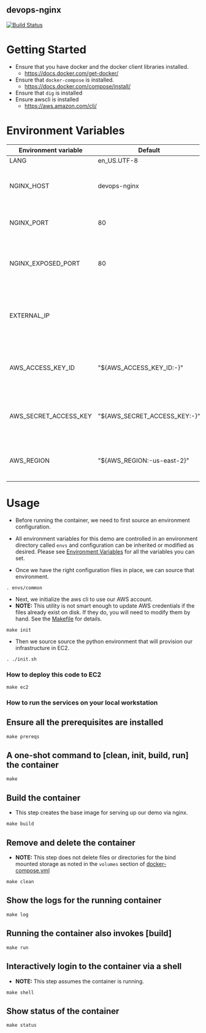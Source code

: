 devops-nginx
------------

[![Build Status](https://travis-ci.com/codylane/devops-nginx.svg?branch=main)](https://travis-ci.com/codylane/devops-nginx)

# Getting Started

- Ensure that you have docker and the docker client libraries installed.
  - https://docs.docker.com/get-docker/
- Ensure that `docker-compose` is installed.
  - https://docs.docker.com/compose/install/
- Ensure that `dig` is installed
- Ensure awscli is installed
  - https://aws.amazon.com/cli/


# Environment Variables

| Environment variable   | Default                      | Required      | Description                                                    |
| ---------------------- | -------------                | ------------- | -----------------------------------------------------------    |
| LANG                   | en_US.UTF-8                  | Y             | Locale                                                         |
| NGINX_HOST             | devops-nginx                 | Y             | The DNS hostname to use for serving content                    |
| NGINX_PORT             | 80                           | Y             | The TCP port (inside the container)                            |
| NGINX_EXPOSED_PORT     | 80                           | Y             | The TCP port served via your docker host (external facing)     |
| EXTERNAL_IP            |                              | N             | The external ip address that may be used to serve your content |
| AWS_ACCESS_KEY_ID      | "${AWS_ACCESS_KEY_ID:-}"     | Y             | This is your AWS access key id provided in the IAM console     |
| AWS_SECRET_ACCESS_KEY  | "${AWS_SECRET_ACCESS_KEY:-}" | Y             | This is your AWS secret access key provided in the IAM console |
| AWS_REGION             | "${AWS_REGION:-us-east-2}"   | N             | This is the default AWS region you want ot use                 |


# Usage

- Before running the container, we need to first source an environment
  configuration.

- All environment variables for this demo are controlled in an
  environment directory called `envs` and configuration can be
  inherited or modified as desired.
  Please see [Environment Variables](#envrionment-variables) for all the
  variables you can set.

- Once we have the right configuration files in place, we can source
  that environment.

```
. envs/common

```

- Next, we initialize the aws cli to use our AWS account.
- **NOTE:** This utility is not smart enough to update AWS credentials
  if the files already exist on disk.  If they do, you will need to
  modify them by hand.  See the [Makefile](Makefile) for details.

```
make init
```

- Then we source source the python environment that will provision our
  infrastructure in EC2.

```
. ./init.sh
```

### How to deploy this code to EC2

```
make ec2
```

### How to run the services on your local workstation

## Ensure all the prerequisites are installed

```
make prereqs
```


## A one-shot command to [clean, init, build, run] the container

```
make
```


## Build the container

- This step creates the base image for serving up our demo via nginx.

```
make build
```


## Remove and delete the container

- **NOTE:** This step does not delete files or directories for the bind
            mounted storage as noted in the `volumes`
            section of [docker-compose.yml](docker-compose.yml)

```
make clean
```


## Show the logs for the running container

```
make log
```


## Running the container also invokes [build]

```
make run
```


## Interactively login to the container via a shell

- **NOTE:** This step assumes the container is running.

```
make shell
```


## Show status of the container

```
make status
```

